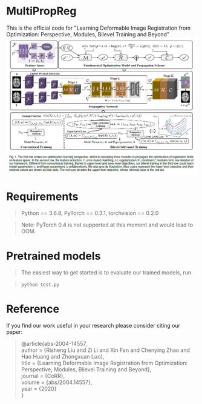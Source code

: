 # MultiPropReg

This is the official code for "Learning Deformable Image Registration from Optimization: Perspective, Modules, Bilevel Training and Beyond"
![Alt text](pipeline.png)


# Requirements

> Python == 3.6.8, PyTorch == 0.3.1, torchvision == 0.2.0  <br>

> Note: PyTorch 0.4 is not supported at this moment and would lead to OOM.  <br>


# Pretrained models

> The easiest way to get started is to evaluate our trained models, run

> <p> <code>python test.py</code> </p>


# Reference
If you find our work useful in your research please consider citing our paper:

> @article{abs-2004-14557, <br>
  author    = {Risheng Liu and Zi Li and Xin Fan and Chenying Zhao and Hao Huang and Zhongxuan Luo}, <br>
  title     = {Learning Deformable Image Registration from Optimization: Perspective, Modules, Bilevel Training and Beyond}, <br>
  journal   = {CoRR}, <br>
  volume    = {abs/2004.14557}, <br>
  year      = {2020} <br>
}
